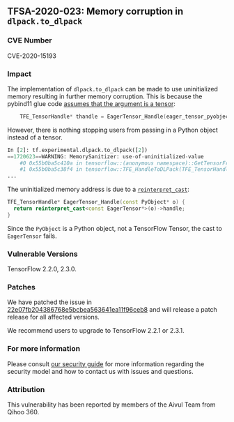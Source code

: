 ## TFSA-2020-023: Memory corruption in `dlpack.to_dlpack`

### CVE Number
CVE-2020-15193

### Impact
The implementation of `dlpack.to_dlpack` can be made to use uninitialized
memory resulting in further memory corruption. This is because the pybind11
glue code [assumes that the argument is a
tensor](https://github.com/tensorflow/tensorflow/blob/0e68f4d3295eb0281a517c3662f6698992b7b2cf/tensorflow/python/tfe_wrapper.cc#L1361):
```cc
    TFE_TensorHandle* thandle = EagerTensor_Handle(eager_tensor_pyobject_ptr);
```

However, there is nothing stopping users from passing in a Python object instead of a tensor.
```python
In [2]: tf.experimental.dlpack.to_dlpack([2])
==1720623==WARNING: MemorySanitizer: use-of-uninitialized-value
    #0 0x55b0ba5c410a in tensorflow::(anonymous namespace)::GetTensorFromHandle(TFE_TensorHandle*, TF_Status*) third_party/tensorflow/c/eager/dlpack.cc:46:7
    #1 0x55b0ba5c38f4 in tensorflow::TFE_HandleToDLPack(TFE_TensorHandle*, TF_Status*) third_party/tensorflow/c/eager/dlpack.cc:252:26
...
```

The uninitialized memory address is due to a
[`reinterpret_cast`](https://github.com/tensorflow/tensorflow/blob/0e68f4d3295eb0281a517c3662f6698992b7b2cf/tensorflow/python/eager/pywrap_tensor.cc#L848-L850):
```cc
TFE_TensorHandle* EagerTensor_Handle(const PyObject* o) {
  return reinterpret_cast<const EagerTensor*>(o)->handle;
}
```

Since the `PyObject` is a Python object, not a TensorFlow Tensor, the cast to `EagerTensor` fails.

### Vulnerable Versions
TensorFlow 2.2.0, 2.3.0.

### Patches
We have patched the issue in
[22e07fb204386768e5bcbea563641ea11f96ceb8](https://github.com/tensorflow/tensorflow/commit/22e07fb204386768e5bcbea563641ea11f96ceb8)
and will release a patch release for all affected versions.

We recommend users to upgrade to TensorFlow 2.2.1 or 2.3.1.

### For more information
Please consult [our security
guide](https://github.com/tensorflow/tensorflow/blob/master/SECURITY.md) for
more information regarding the security model and how to contact us with issues
and questions.

### Attribution
This vulnerability has been reported by members of the Aivul Team from Qihoo
360.
